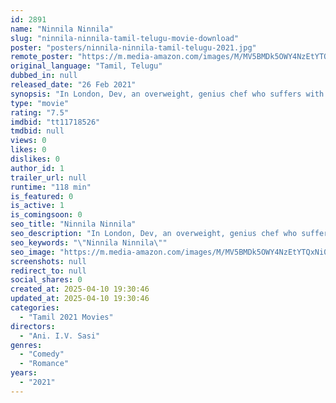 ```yaml
---
id: 2891
name: "Ninnila Ninnila"
slug: "ninnila-ninnila-tamil-telugu-movie-download"
poster: "posters/ninnila-ninnila-tamil-telugu-2021.jpg"
remote_poster: "https://m.media-amazon.com/images/M/MV5BMDk5OWY4NzEtYTQxNi00MTBmLTg3MjgtMDllOGE0MDQwMzQ0XkEyXkFqcGdeQXVyMTEzNzg0Mjkx._V1_SX300.jpg"
original_language: "Tamil, Telugu"
dubbed_in: null
released_date: "26 Feb 2021"
synopsis: "In London, Dev, an overweight, genius chef who suffers with muscle spasms, meets Tara and love blossoms, but things take an interesting turn when he crosses paths with Maya."
type: "movie"
rating: "7.5"
imdbid: "tt11718526"
tmdbid: null
views: 0
likes: 0
dislikes: 0
author_id: 1
trailer_url: null
runtime: "118 min"
is_featured: 0
is_active: 1
is_comingsoon: 0
seo_title: "Ninnila Ninnila"
seo_description: "In London, Dev, an overweight, genius chef who suffers with muscle spasms, meets Tara and love blossoms, but things take an interesting turn when he crosses paths with Maya."
seo_keywords: "\"Ninnila Ninnila\""
seo_image: "https://m.media-amazon.com/images/M/MV5BMDk5OWY4NzEtYTQxNi00MTBmLTg3MjgtMDllOGE0MDQwMzQ0XkEyXkFqcGdeQXVyMTEzNzg0Mjkx._V1_SX300.jpg"
screenshots: null
redirect_to: null
social_shares: 0
created_at: 2025-04-10 19:30:46
updated_at: 2025-04-10 19:30:46
categories:
  - "Tamil 2021 Movies"
directors:
  - "Ani. I.V. Sasi"
genres:
  - "Comedy"
  - "Romance"
years:
  - "2021"
---
```

